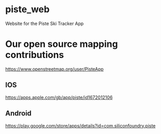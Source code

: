 # piste_web
Website for the Piste Ski Tracker App

# Our open source mapping contributions
https://www.openstreetmap.org/user/PisteApp

## IOS
https://apps.apple.com/gb/app/piste/id1672012106

## Android
https://play.google.com/store/apps/details?id=com.siliconfoundry.piste
